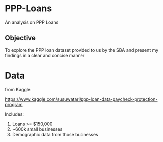 # PPP-Loans
An analysis on PPP Loans

## Objective

To explore the PPP loan dataset provided to us by the SBA and present my findings in a clear and concise manner

# Data

from Kaggle:

https://www.kaggle.com/susuwatari/ppp-loan-data-paycheck-protection-program

Includes:
1. Loans >= $150,000
2. ~600k small businesses
3. Demographic data from those businesses